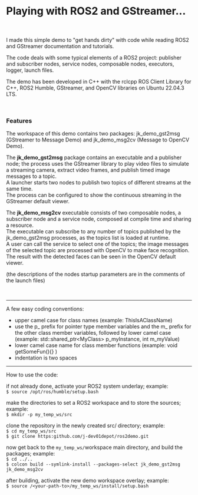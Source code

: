 
&nbsp;  
# Playing with ROS2 and GStreamer...
&nbsp;  
&nbsp;  
I made this simple demo to "get hands dirty" with code while reading ROS2 and GStreamer documentation and tutorials.  

The code deals with some typical elements of a ROS2 project: publisher and subscriber nodes, service nodes, composable nodes, executors, logger, launch files.  

The demo has been developed in C++ with the rclcpp ROS Client Library for C++, ROS2 Humble, GStreamer, and OpenCV libraries on Ubuntu 22.04.3 LTS.  
  
&nbsp;  
###  Features

The workspace of this demo contains two packages: jk_demo_gst2msg (GStreamer to Message Demo) and jk_demo_msg2cv (Message to OpenCV Demo).  

The **jk_demo_gst2msg**  package contains an executable and a publisher node; the process uses the GStreamer library to play video files to simulate a streaming camera, extract video frames, and publish timed image messages to a topic.  
A launcher starts two nodes to publish two topics of different streams at the same time.  
The process can be configured to show the continuous streaming in the GStreamer default viewer.  
  
The **jk_demo_msg2cv** executable consists of two composable nodes, a subscriber node and a service node, composed at compile time and sharing a resource.  
The executable can subscribe to any number of topics published by the jk_demo_gst2msg processes, as the topics list is loaded at runtime.  
A user can call the service to select one of the topics; the image messages of the selected topic are processed with OpenCV to make face recognition.  
The result with the detected faces can be seen in the OpenCV default viewer.  
  
(the descriptions of the nodes startup parameters are in the comments of the launch files)  
  
&nbsp;  
<!-- ###  Some coding conventions  -->
***  

A few easy coding conventions:
<!-- - declare the classes in the JK namespace (example: JK::MyClass)  -->
- upper camel case for class names (example: ThisIsAClassName)
- use the p_ prefix for pointer type member variables and the m_ prefix for the other class member variables, followed by lower camel case (example: std::shared_ptr&lt;MyClass&gt; p_myInstance, int m_myValue)
- lower camel case name for class member functions (example: void getSomeFun(){}  )
- indentation is two spaces  

***  

How to use the code:  

if not already done, activate your ROS2 system underlay; example:  
 `$ source /opt/ros/humble/setup.bash`  

make the directories to set a ROS2 workspace and to store the sources; example:  
`$ mkdir -p my_temp_ws/src`  

clone the repository in the newly created src/ directory; example:  
`$ cd my_temp_ws/src`  
`$ git clone https:github.com/j-dev01depot/ros2demo.git`  

now get back to the `my_temp_ws/`workspace main directory, and build the packages; example:  
`$ cd ../..`  
`$ colcon build --symlink-install --packages-select jk_demo_gst2msg jk_demo_msg2cv`  
  
after building, activate the new demo workspace overlay; example:  
`$ source /<your-path-to>/my_temp_ws/install/setup.bash`  
&nbsp;  
